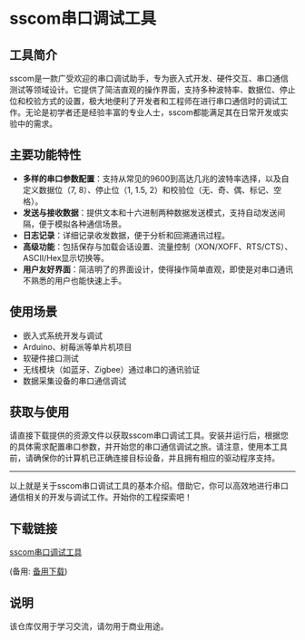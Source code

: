 # sscom串口调试工具

## 工具简介

sscom是一款广受欢迎的串口调试助手，专为嵌入式开发、硬件交互、串口通信测试等领域设计。它提供了简洁直观的操作界面，支持多种波特率、数据位、停止位和校验方式的设置，极大地便利了开发者和工程师在进行串口通信时的调试工作。无论是初学者还是经验丰富的专业人士，sscom都能满足其在日常开发或实验中的需求。

## 主要功能特性

- **多样的串口参数配置**：支持从常见的9600到高达几兆的波特率选择，以及自定义数据位（7, 8）、停止位（1, 1.5, 2）和校验位（无、奇、偶、标记、空格）。
- **发送与接收数据**：提供文本和十六进制两种数据发送模式，支持自动发送间隔，便于模拟各种通信场景。
- **日志记录**：详细记录收发数据，便于分析和回溯通讯过程。
- **高级功能**：包括保存与加载会话设置、流量控制（XON/XOFF、RTS/CTS）、ASCII/Hex显示切换等。
- **用户友好界面**：简洁明了的界面设计，使得操作简单直观，即使是对串口通讯不熟悉的用户也能快速上手。

## 使用场景

- 嵌入式系统开发与调试
- Arduino、树莓派等单片机项目
- 软硬件接口测试
- 无线模块（如蓝牙、Zigbee）通过串口的通讯验证
- 数据采集设备的串口通信调试

## 获取与使用

请直接下载提供的资源文件以获取sscom串口调试工具。安装并运行后，根据您的具体需求配置串口参数，并开始您的串口通信调试之旅。请注意，使用本工具前，请确保你的计算机已正确连接目标设备，并且拥有相应的驱动程序支持。

---

以上就是关于sscom串口调试工具的基本介绍。借助它，你可以高效地进行串口通信相关的开发与调试工作。开始你的工程探索吧！

## 下载链接
[sscom串口调试工具](https://pan.quark.cn/s/ad1acaac3c91) 

(备用: [备用下载](https://pan.baidu.com/s/18L1P62tD-AuwZXt2nkxPtA?pwd=1234))

## 说明

该仓库仅用于学习交流，请勿用于商业用途。
